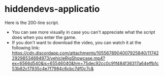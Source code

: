 # hiddendevs-applicatio
Here is the 200-line script. 
* You can see more visually in case you can't appreciate what the script does when you enter the game. 
* If you don't want to download the video, you can watch it at the following link:
https://cdn.discordapp.com/attachments/1055678904007925840/1174229298534694973/vehicleRigShowcase.mp4?ex=6566d540&is=65546040&hm=75dec92cc0c91f484f36317a64effb1c53b82c17935c4e7f7984c6cbc7df0c7c&
